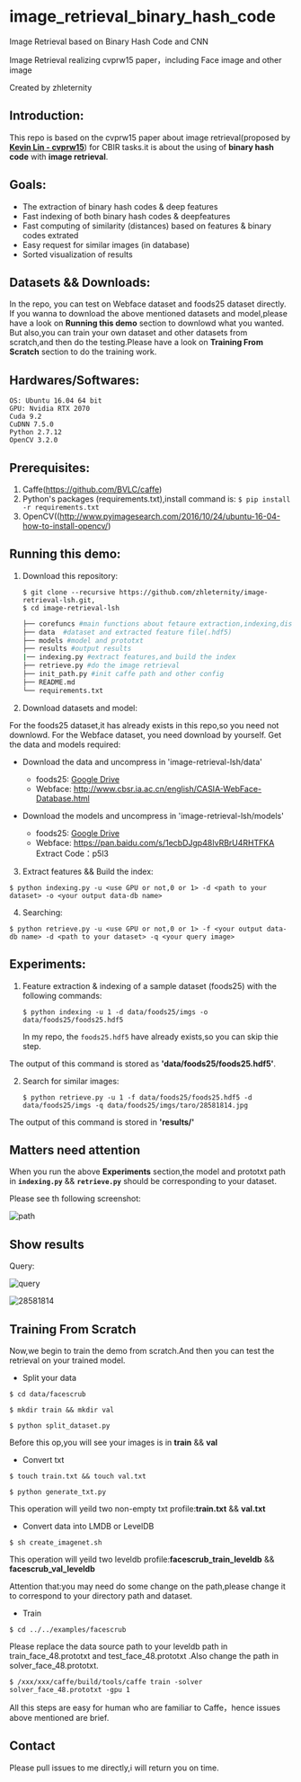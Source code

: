 # image_retrieval_binary_hash_code
Image Retrieval based on Binary Hash Code and CNN

Image Retrieval realizing cvprw15 paper，including Face image and other image

Created by zhleternity

## Introduction:

This repo is based on the cvprw15 paper about image retrieval(proposed by [**Kevin Lin - cvprw15**](https://github.com/kevinlin311tw/caffe-cvprw15)) for CBIR tasks.it is about the using of **binary hash code** with **image retrieval**.

## Goals:

  * The extraction of binary hash codes & deep features
  * Fast indexing of both binary hash codes & deepfeatures
  * Fast computing of similarity (distances) based on features & binary codes extrated
  * Easy request for similar images (in database)
  * Sorted visualization of results

## Datasets && Downloads:

In the repo, you can test on Webface dataset and foods25 dataset directly. If you wanna to download the above mentioned datasets and model,please have a look on **Running this demo** section to downlowd what you wanted.
But also,you can train your own dataset and other datasets from scratch,and then do the testing.Please have a look on **Training From Scratch** section to do the training work.

## Hardwares/Softwares:
    OS: Ubuntu 16.04 64 bit
    GPU: Nvidia RTX 2070
    Cuda 9.2
    CuDNN 7.5.0
    Python 2.7.12
    OpenCV 3.2.0
    
## Prerequisites:

  1. Caffe(https://github.com/BVLC/caffe)
  2. Python's packages (requirements.txt),install command is: ```$ pip install -r requirements.txt```
  3. OpenCV((http://www.pyimagesearch.com/2016/10/24/ubuntu-16-04-how-to-install-opencv/)

## Running this demo:

1. Download this repository:

    ```
    $ git clone --recursive https://github.com/zhleternity/image-retrieval-lsh.git,
    $ cd image-retrieval-lsh
    ```
    
    ```sh
    ├── corefuncs #main functions about fetaure extraction,indexing,distances,and results showing
    ├── data  #dataset and extracted feature file(.hdf5)
    ├── models #model and prototxt
    ├── results #output results
    |── indexing.py #extract features,and build the index
    ├── retrieve.py #do the image retrieval
    ├── init_path.py #init caffe path and other config
    ├── README.md
    └── requirements.txt
    ```
  
2. Download datasets and model:

For the foods25 dataset,it has already exists in this repo,so you need not downlowd.
For the Webface dataset, you need download by yourself.
Get the data and models required:
- Download the data and uncompress in 'image-retrieval-lsh/data'
  * foods25: [Google Drive](https://drive.google.com/open?id=0B_Rjj_NgCayPRExDYkNKTWF1bjQ)
  * Webface: http://www.cbsr.ia.ac.cn/english/CASIA-WebFace-Database.html
  
- Download the models and uncompress in 'image-retrieval-lsh/models'
  * foods25: [Google Drive](https://drive.google.com/open?id=0B_Rjj_NgCayPcC1kNXlRWmRWY2M)
  * Webface: https://pan.baidu.com/s/1ecbDJgp48IvRBrU4RHTFKA Extract Code：p5l3 

  
3. Extract features && Build the index:

```
$ python indexing.py -u <use GPU or not,0 or 1> -d <path to your dataset> -o <your output data-db name>
```

4. Searching:

```
$ python retrieve.py -u <use GPU or not,0 or 1> -f <your output data-db name> -d <path to your dataset> -q <your query image>
```
    
## Experiments:

1. Feature extraction & indexing of a sample dataset (foods25) with the following commands:
    
    ```
    $ python indexing -u 1 -d data/foods25/imgs -o data/foods25/foods25.hdf5
    ```
    In my repo, the `foods25.hdf5` have already exists,so you can skip thie step.
  
  The output of this command is stored as **'data/foods25/foods25.hdf5'**.
  
2. Search for similar images:

    ```
    $ python retrieve.py -u 1 -f data/foods25/foods25.hdf5 -d data/foods25/imgs -q data/foods25/imgs/taro/28581814.jpg
    ```
  
  The output of this command is stored in **'results/'**
  
## Matters need attention

When you run the above **Experiments** section,the model and prototxt path in **`indexing.py`** && **`retrieve.py`** should be corresponding to your dataset.

Please see th following screenshot:

![path](demo/path.jpg)

## Show results
Query:

![query](results/query.jpg)

![28581814](results/28581814.jpg)

## Training From Scratch

Now,we begin to train the demo from scratch.And then you can test the retrieval on your trained model.

- Split your data

```
$ cd data/facescrub

$ mkdir train && mkdir val

$ python split_dataset.py
```
Before this op,you will see your images is in **train** && **val**

- Convert txt

```
$ touch train.txt && touch val.txt

$ python generate_txt.py
```
This operation will yeild two non-empty txt profile:**train.txt** && **val.txt**

- Convert data into LMDB or LevelDB

```
$ sh create_imagenet.sh
```
This operation will yeild two leveldb profile:**facescrub_train_leveldb** && **facescrub_val_leveldb**

Attention that:you may need do some change on the path,please change it to correspond to your directory path and dataset.

- Train

```
$ cd ../../examples/facescrub
```
Please replace the data source path to your leveldb path in train_face_48.prototxt and test_face_48.prototxt .Also change the path in solver_face_48.prototxt.
```
$ /xxx/xxx/caffe/build/tools/caffe train -solver solver_face_48.prototxt -gpu 1
```
All this steps are easy for human who are familiar to Caffe，hence issues above mentioned are brief.

## Contact
Please pull issues to me directly,i will return you on time.

